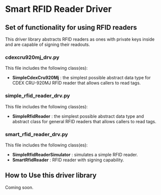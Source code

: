 Smart RFID Reader Driver
===========================================
## Set of functionality for using RFID readers
This driver library abstracts RFID readers as ones with private keys inside and are capable of signing their readouts.

### cdexcru920mj_drv.py
This file includes the following class(es):
* **SimpleCdexCru920Mj** : the simplest possible abstract data type for CDEX CRU-920MJ RFID reader that allows callers to read tags.

### simple_rfid_reader_drv.py
This file includes the following class(es):
* **SimpleRfidReader** : the simplest possible abstract data type and abstract class for general RFID readers that allows callers to read tags.

### smart_rfid_reader_drv.py
This file includes the following class(es):
* **SimpleRfidReaderSimulator** : simulates a simple RFID reader.
* **SmartRfidReader** : RFID reader with signing capability.

## How to Use this driver library
Coming soon.
